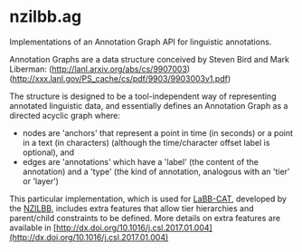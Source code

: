 # nzilbb.ag

Implementations of an Annotation Graph API for linguistic annotations.

Annotation Graphs are a data structure conceived by Steven Bird and Mark Liberman:
(http://lanl.arxiv.org/abs/cs/9907003)
(http://xxx.lanl.gov/PS_cache/cs/pdf/9903/9903003v1.pdf)

The structure is designed to be a tool-independent way of representing annotated linguistic data,
and essentially defines an Annotation Graph as a directed acyclic graph where:
 * nodes are 'anchors' that represent a point in time (in seconds) or a point in a text (in characters) (although the time/character offset label is optional), and
 * edges are 'annotations' which have a 'label' (the content of the annotation) and a 'type' (the kind of annotation, analogous with an 'tier' or 'layer')

This particular implementation, which is used for [LaBB-CAT](https://labbcat.canterbury.ac.nz), 
developed by the [NZILBB](http://www.nzilbb.canterbury.ac.nz),
includes extra features that allow tier hierarchies and parent/child constraints to be defined.
More details on extra features are available in [http://dx.doi.org/10.1016/j.csl.2017.01.004](http://dx.doi.org/10.1016/j.csl.2017.01.004)

